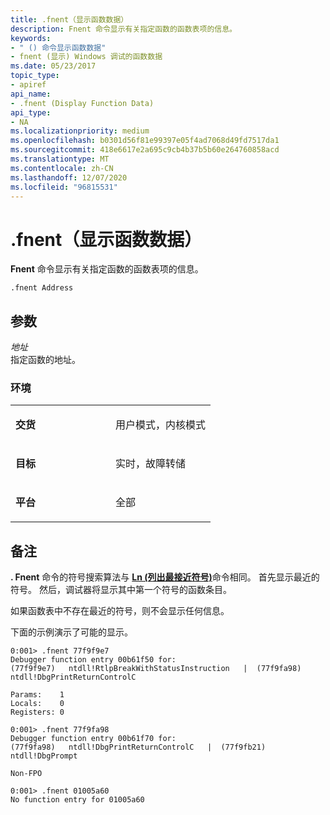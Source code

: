 ```yaml
---
title: .fnent（显示函数数据）
description: Fnent 命令显示有关指定函数的函数表项的信息。
keywords:
- " () 命令显示函数数据"
- fnent (显示) Windows 调试的函数数据
ms.date: 05/23/2017
topic_type:
- apiref
api_name:
- .fnent (Display Function Data)
api_type:
- NA
ms.localizationpriority: medium
ms.openlocfilehash: b0301d56f81e99397e05f4ad7068d49fd7517da1
ms.sourcegitcommit: 418e6617e2a695c9cb4b37b5b60e264760858acd
ms.translationtype: MT
ms.contentlocale: zh-CN
ms.lasthandoff: 12/07/2020
ms.locfileid: "96815531"
---
```

# <a name="fnent-display-function-data"></a>.fnent（显示函数数据）


**Fnent** 命令显示有关指定函数的函数表项的信息。

```dbgcmd
.fnent Address
```

## <a name="span-idddk_meta_display_function_data_dbgspanspan-idddk_meta_display_function_data_dbgspanparameters"></a><span id="ddk_meta_display_function_data_dbg"></span><span id="DDK_META_DISPLAY_FUNCTION_DATA_DBG"></span>参数


<span id="_______Address______"></span><span id="_______address______"></span><span id="_______ADDRESS______"></span>*地址*   
指定函数的地址。

### <a name="span-idenvironmentspanspan-idenvironmentspanspan-idenvironmentspanenvironment"></a><span id="Environment"></span><span id="environment"></span><span id="ENVIRONMENT"></span>环境

<table>
<colgroup>
<col width="50%" />
<col width="50%" />
</colgroup>
<tbody>
<tr class="odd">
<td align="left"><p><strong>交货</strong></p></td>
<td align="left"><p>用户模式，内核模式</p></td>
</tr>
<tr class="even">
<td align="left"><p><strong>目标</strong></p></td>
<td align="left"><p>实时，故障转储</p></td>
</tr>
<tr class="odd">
<td align="left"><p><strong>平台</strong></p></td>
<td align="left"><p>全部</p></td>
</tr>
</tbody>
</table>

 

<a name="remarks"></a>备注
-------

**. Fnent** 命令的符号搜索算法与 [**Ln (列出最接近符号)**](ln--list-nearest-symbols-.md)命令相同。 首先显示最近的符号。 然后，调试器将显示其中第一个符号的函数条目。

如果函数表中不存在最近的符号，则不会显示任何信息。

下面的示例演示了可能的显示。

```dbgcmd
0:001> .fnent 77f9f9e7
Debugger function entry 00b61f50 for:
(77f9f9e7)   ntdll!RtlpBreakWithStatusInstruction   |  (77f9fa98)   ntdll!DbgPrintReturnControlC

Params:    1
Locals:    0
Registers: 0

0:001> .fnent 77f9fa98
Debugger function entry 00b61f70 for:
(77f9fa98)   ntdll!DbgPrintReturnControlC   |  (77f9fb21)   ntdll!DbgPrompt

Non-FPO

0:001> .fnent 01005a60
No function entry for 01005a60
```

 

 






